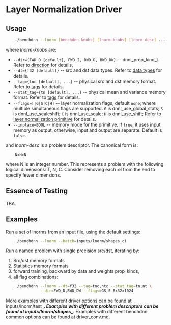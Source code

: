 # Layer Normalization Driver

## Usage
``` sh
    ./benchdnn --lnorm [benchdnn-knobs] [lnorm-knobs] [lnorm-desc] ...
```

where *lnorm-knobs* are:

 - `--dir={FWD_D [default], FWD_I, BWD_D, BWD_DW}` -- dnnl_prop_kind_t.
            Refer to [direction](knobs_dir.md) for details.
 - `--dt={f32 [default]}` -- src and dst data types.
            Refer to [data types](knobs_dt.md) for details.
 - `--tag={tnc [default], ...}` -- physical src and dst memory format.
            Refer to [tags](knobs_tag.md) for details.
 - `--stat_tag={tn [default], ...}` -- physical mean and variance memory format.
            Refer to [tags](knobs_tag.md) for details.
 - `--flags=[|G|S|C|H]` -- layer normalization flags, default `none`; where
            multiple simultaneous flags are supported.
            `G` is dnnl_use_global_stats;
            `S` is dnnl_use_scaleshift;
            `C` is dnnl_use_scale;
            `H` is dnnl_use_shift;
            Refer to [layer normalization primitive](https://oneapi-src.github.io/oneDNN/dev_guide_layer_normalization.html)
            for details.
 - `--inplace=BOOL` -- memory mode for the primitive. If `true`, it uses input
            memory as output, otherwise, input and output are separate.
            Default is `false`.

and *lnorm-desc* is a problem descriptor. The canonical form is:
```
    NxNxN
```
where N is an integer number. This represents a problem with the
following logical dimensions: T, N, C. Consider removing each `xN` from
the end to specify fewer dimensions.

## Essence of Testing
TBA.


## Examples

Run a set of lnorms from an input file, using the default settings:
``` sh
    ./benchdnn --lnorm --batch=inputs/lnorm/shapes_ci
```

Run a named problem with single precision src/dst, iterating by:
1) Src/dst memory formats
2) Statistics memory formats
3) forward training, backward by data and weights prop_kinds,
4) all flag combinations:
``` sh
    ./benchdnn --lnorm --dt=f32 --tag=tnc,ntc --stat_tag=tn,nt \
               --dir=FWD_D,BWD_DW --flags=GS,S 8x32x1024
```

More examples with different driver options can be found at
inputs/lnorm/test_***. Examples with different problem descriptors can be found
at inputs/lnorm/shapes_***. Examples with different benchdnn common options can
be found at driver_conv.md.
